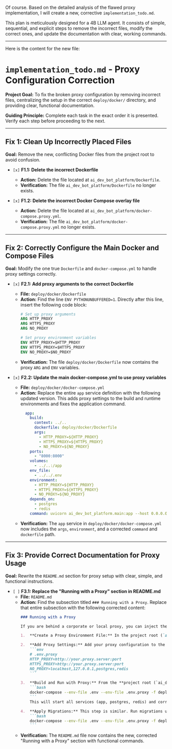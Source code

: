 Of course. Based on the detailed analysis of the flawed proxy implementation, I will create a new, corrective `implementation_todo.md`.

This plan is meticulously designed for a 4B LLM agent. It consists of simple, sequential, and explicit steps to remove the incorrect files, modify the correct ones, and update the documentation with clear, working commands.

---
Here is the content for the new file:

# `implementation_todo.md` - Proxy Configuration Correction

**Project Goal:** To fix the broken proxy configuration by removing incorrect files, centralizing the setup in the correct `deploy/docker/` directory, and providing clear, functional documentation.

**Guiding Principle:** Complete each task in the exact order it is presented. Verify each step before proceeding to the next.

---

## Fix 1: Clean Up Incorrectly Placed Files

**Goal:** Remove the new, conflicting Docker files from the project root to avoid confusion.

*   `[x]` **F1.1: Delete the incorrect Dockerfile**
    *   **Action:** Delete the file located at `ai_dev_bot_platform/Dockerfile`.
    *   **Verification:** The file `ai_dev_bot_platform/Dockerfile` no longer exists.

*   `[x]` **F1.2: Delete the incorrect Docker Compose overlay file**
    *   **Action:** Delete the file located at `ai_dev_bot_platform/docker-compose.proxy.yml`.
    *   **Verification:** The file `ai_dev_bot_platform/docker-compose.proxy.yml` no longer exists.

---

## Fix 2: Correctly Configure the Main Docker and Compose Files

**Goal:** Modify the one true `Dockerfile` and `docker-compose.yml` to handle proxy settings correctly.

*   `[x]` **F2.1: Add proxy arguments to the correct Dockerfile**
    *   **File:** `deploy/docker/Dockerfile`
    *   **Action:** Find the line `ENV PYTHONUNBUFFERED=1`. Directly after this line, insert the following code block:
        ```dockerfile
        # Set up proxy arguments
        ARG HTTP_PROXY
        ARG HTTPS_PROXY
        ARG NO_PROXY

        # Set proxy environment variables
        ENV HTTP_PROXY=$HTTP_PROXY
        ENV HTTPS_PROXY=$HTTPS_PROXY
        ENV NO_PROXY=$NO_PROXY
        ```
    *   **Verification:** The file `deploy/docker/Dockerfile` now contains the proxy `ARG` and `ENV` variables.

*   `[x]` **F2.2: Update the main docker-compose.yml to use proxy variables**
    *   **File:** `deploy/docker/docker-compose.yml`
    *   **Action:** Replace the entire `app` service definition with the following updated version. This adds proxy settings to the build and runtime environments and fixes the application command.
        ```yaml
          app:
            build:
              context: ../.. 
              dockerfile: deploy/docker/Dockerfile
              args:
                - HTTP_PROXY=${HTTP_PROXY}
                - HTTPS_PROXY=${HTTPS_PROXY}
                - NO_PROXY=${NO_PROXY}
            ports:
              - "8000:8000" 
            volumes:
              - ../..:/app 
            env_file:
              - ../../.env 
            environment:
              - HTTP_PROXY=${HTTP_PROXY}
              - HTTPS_PROXY=${HTTPS_PROXY}
              - NO_PROXY=${NO_PROXY}
            depends_on:
              - postgres
              - redis
            command: uvicorn ai_dev_bot_platform.main:app --host 0.0.0.0 --port 8000 --reload 
        ```
    *   **Verification:** The `app` service in `deploy/docker/docker-compose.yml` now includes the `args`, `environment`, and a corrected `command` and `dockerfile` path.

---

## Fix 3: Provide Correct Documentation for Proxy Usage

**Goal:** Rewrite the `README.md` section for proxy setup with clear, simple, and functional instructions.

*   `[ ]` **F3.1: Replace the "Running with a Proxy" section in README.md**
    *   **File:** `README.md`
    *   **Action:** Find the subsection titled `### Running with a Proxy`. Replace that entire subsection with the following corrected content:
        ```markdown
        ### Running with a Proxy

        If you are behind a corporate or local proxy, you can inject the proxy settings into the Docker containers.

        1.  **Create a Proxy Environment File:** In the project root (`ai_dev_bot_platform`), create a file named `.env.proxy`.

        2.  **Add Proxy Settings:** Add your proxy configuration to the `.env.proxy` file. The `NO_PROXY` variable is crucial to ensure containers can communicate with each other directly.
            ```env
            # .env.proxy
            HTTP_PROXY=http://your.proxy.server:port
            HTTPS_PROXY=http://your.proxy.server:port
            NO_PROXY=localhost,127.0.0.1,postgres,redis
            ```

        3.  **Build and Run with Proxy:** From the **project root (`ai_dev_bot_platform`)**, run the following command. It loads your standard `.env` file and the new `.env.proxy` file into the correct `docker-compose.yml`.
            ```bash
            docker-compose --env-file .env --env-file .env.proxy -f deploy/docker/docker-compose.yml up -d --build
            ```
            This will start all services (app, postgres, redis) and correctly inject your proxy settings into the `app` container for both the build process and runtime.

        4.  **Apply Migrations:** This step is similar. Run migrations using the same environment files:
            ```bash
            docker-compose --env-file .env --env-file .env.proxy -f deploy/docker/docker-compose.yml exec app alembic upgrade head
            ```
        ```
    *   **Verification:** The `README.md` file now contains the new, corrected "Running with a Proxy" section with functional commands.